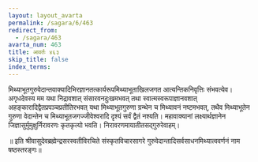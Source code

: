 ```yaml
---
layout: layout_avarta
permalink: /sagara/6/463
redirect_from:
  - /sagara/463
avarta_num: 463
title: आवर्तः ४६३  
skip_title: false
index_terms:
---
```


मिथ्याभूतगुरुवेदान्तवाक्यादिभिरज्ञानतत्कार्यरूपमिथ्याभूताखिलजगत आत्यन्तिकनिवृत्तिः संभवत्येव। अगृधदेवस्य मम यथा निद्रावशात्
संसारवनदुःखमभवत् तथा स्वात्मस्वरूपाज्ञानवशात् अहङ्कारादिद्वैतप्रपञ्चप्रतीतिरभवत् यथा मिथ्याभूतगुरुणा ग्रन्थेन च मिथ्यावनं नष्टमभवत्, तथैव मिथ्याभूतेन गुरुणा वेदान्तेन च मिथ्याभूतजगज्जीवेश्वरादि दृश्यं सर्वं द्वैतं नश्यति।
महावाक्यानां लक्ष्यार्थज्ञानेन जिज्ञासुर्मुमुक्षुर्निरावरणः कृतकृत्यो भवति।
निरावरणमायातीतसद्गुरुरेवाहम्।

॥ इति श्रीवासुदेवब्रह्मेन्द्रसरस्वतीविरचिते संस्कृतविचारसागरे
गुरुवेदान्तादिसर्वसाधनमिथ्यात्ववर्णनं नाम षष्ठस्तरङ्गः॥
